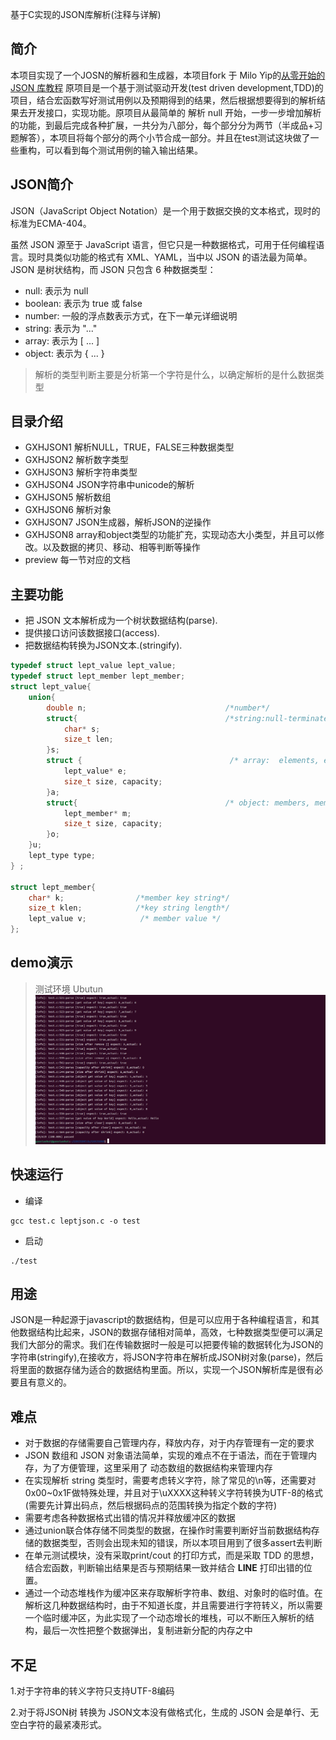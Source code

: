 基于C实现的JSON库解析(注释与详解)
## 简介
本项目实现了一个JOSN的解析器和生成器，本项目fork 于 Milo Yip的[从零开始的 JSON 库教程](https://github.com/miloyip/json-tutorial)
原项目是一个基于测试驱动开发(test driven development,TDD)的项目，结合宏函数写好测试用例以及预期得到的结果，然后根据想要得到的解析结果去开发接口，实现功能。原项目从最简单的 解析 null 开始，一步一步增加解析的功能，到最后完成各种扩展，一共分为八部分，每个部分分为两节（半成品+习题解答），本项目将每个部分的两个小节合成一部分。并且在test测试这块做了一些重构，可以看到每个测试用例的输入输出结果。
## JSON简介
JSON（JavaScript Object Notation）是一个用于数据交换的文本格式，现时的标准为ECMA-404。

虽然 JSON 源至于 JavaScript 语言，但它只是一种数据格式，可用于任何编程语言。现时具类似功能的格式有 XML、YAML，当中以 JSON 的语法最为简单。
JSON 是树状结构，而 JSON 只包含 6 种数据类型：

- null: 表示为 null
- boolean: 表示为 true 或 false
- number: 一般的浮点数表示方式，在下一单元详细说明
- string: 表示为 "..."
- array: 表示为 [ ... ]
- object: 表示为 { ... }

> 解析的类型判断主要是分析第一个字符是什么，以确定解析的是什么数据类型
## 目录介绍
- GXHJSON1  解析NULL，TRUE，FALSE三种数据类型
- GXHJSON2  解析数字类型
- GXHJSON3  解析字符串类型
- GXHJSON4  JSON字符串中unicode的解析
- GXHJSON5  解析数组
- GXHJSON6  解析对象
- GXHJSON7  JSON生成器，解析JSON的逆操作
- GXHJSON8  array和object类型的功能扩充，实现动态大小类型，并且可以修改。以及数据的拷贝、移动、相等判断等操作
- preview 每一节对应的文档
## 主要功能
- 把 JSON 文本解析成为一个树状数据结构(parse).
- 提供接口访问该数据接口(access).
- 把数据结构转换为JSON文本.(stringify).
```C
typedef struct lept_value lept_value;
typedef struct lept_member lept_member;
struct lept_value{
    union{
        double n;                               /*number*/
        struct{                                 /*string:null-terminated string, string length*/
            char* s;
            size_t len;
        }s;
        struct {                                 /* array:  elements, element count */
            lept_value* e;
            size_t size, capacity;
        }a;
        struct{                                 /* object: members, member count */
            lept_member* m;
            size_t size, capacity;
        }o;
    }u;
    lept_type type;
} ;

struct lept_member{
    char* k;                /*member key string*/
    size_t klen;            /*key string length*/
    lept_value v;            /* member value */
};
```
## demo演示
> 测试环境 Ubutun
![](./previw/demo.png)
## 快速运行
- 编译
```shell
gcc test.c leptjson.c -o test
```
- 启动
```shell
./test
```
## 用途
JSON是一种起源于javascript的数据结构，但是可以应用于各种编程语言，和其他数据结构比起来，JSON的数据存储相对简单，高效，七种数据类型便可以满足我们大部分的需求。我们在传输数据时一般是可以把要传输的数据转化为JSON的字符串(stringify),在接收方，将JSON字符串在解析成JSON树对象(parse)，然后将里面的数据存储为适合的数据结构里面。所以，实现一个JSON解析库是很有必要且有意义的。
## 难点
- 对于数据的存储需要自己管理内存，释放内存，对于内存管理有一定的要求
- JSON 数组和 JSON 对象语法简单，实现的难点不在于语法，而在于管理内存，为了方便管理，这里采用了 动态数组的数据结构来管理内存
- 在实现解析 string 类型时，需要考虑转义字符，除了常见的\n等，还需要对0x00~0x1F做特殊处理，并且对于\uXXXX这种转义字符转换为UTF-8的格式(需要先计算出码点，然后根据码点的范围转换为指定个数的字符)
- 需要考虑各种数据格式出错的情况并释放缓冲区的数据
- 通过union联合体存储不同类型的数据，在操作时需要判断好当前数据结构存储的数据类型，否则会出现未知的错误，所以本项目用到了很多assert去判断
- 在单元测试模块，没有采取print/cout 的打印方式，而是采取 TDD 的思想，结合宏函数，判断输出结果是否与预期结果一致并结合 __LINE__ 打印出错的位置。
- 通过一个动态堆栈作为缓冲区来存取解析字符串、数组、对象时的临时值。在解析这几种数据结构时，由于不知道长度，并且需要进行字符转义，所以需要一个临时缓冲区，为此实现了一个动态增长的堆栈，可以不断压入解析的结构，最后一次性把整个数据弹出，复制进新分配的内存之中
## 不足
1.对于字符串的转义字符只支持UTF-8编码

2.对于将JSON树 转换为 JSON文本没有做格式化，生成的 JSON 会是单行、无空白字符的最紧凑形式。